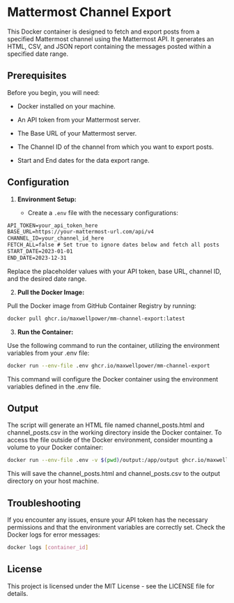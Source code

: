# Mattermost Channel Export

This Docker container is designed to fetch and export posts from a specified Mattermost channel using the Mattermost API. It generates an HTML, CSV, and JSON report containing the messages posted within a specified date range.

## Prerequisites

Before you begin, you will need:

- Docker installed on your machine.

- An API token from your Mattermost server.

- The Base URL of your Mattermost server.

- The Channel ID of the channel from which you want to export posts.

- Start and End dates for the data export range. 

## Configuration

1. **Environment Setup:**

	- Create a `.env` file with the necessary configurations:

```txt
API_TOKEN=your_api_token_here
BASE_URL=https://your-mattermost-url.com/api/v4
CHANNEL_ID=your_channel_id_here
FETCH_ALL=false # Set true to ignore dates below and fetch all posts
START_DATE=2023-01-01
END_DATE=2023-12-31
```  

Replace the placeholder values with your API token, base URL, channel ID, and the desired date range.

2. **Pull the Docker Image:**

Pull the Docker image from GitHub Container Registry by running:

```bash
docker pull ghcr.io/maxwellpower/mm-channel-export:latest
```

3. **Run the Container:**

Use the following command to run the container, utilizing the environment variables from your .env file:

```bash
docker run --env-file .env ghcr.io/maxwellpower/mm-channel-export
```

This command will configure the Docker container using the environment variables defined in the .env file.

## Output

The script will generate an HTML file named channel_posts.html and channel_posts.csv in the working directory inside the Docker container. To access the file outside of the Docker environment, consider mounting a volume to your Docker container:

```bash
docker run --env-file .env -v $(pwd)/output:/app/output ghcr.io/maxwellpower/mm-channel-export
```

This will save the channel_posts.html and channel_posts.csv to the output directory on your host machine.

## Troubleshooting

If you encounter any issues, ensure your API token has the necessary permissions and that the environment variables are correctly set. Check the Docker logs for error messages:

```bash
docker logs [container_id]
```

## License

This project is licensed under the MIT License - see the LICENSE file for details.
